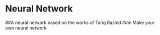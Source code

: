 # Neural Network
##A neural network based on the works of Tariq Rashid 
##in Make your own neural network
